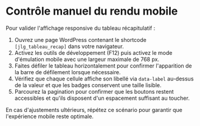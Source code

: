 # Contrôle manuel du rendu mobile

Pour valider l'affichage responsive du tableau récapitulatif :

1. Ouvrez une page WordPress contenant le shortcode `[jlg_tableau_recap]` dans votre navigateur.
2. Activez les outils de développement (F12) puis activez le mode d'émulation mobile avec une largeur maximale de 768 px.
3. Faites défiler le tableau horizontalement pour confirmer l'apparition de la barre de défilement lorsque nécessaire.
4. Vérifiez que chaque cellule affiche son libellé via `data-label` au-dessus de la valeur et que les badges conservent une taille lisible.
5. Parcourez la pagination pour confirmer que les boutons restent accessibles et qu'ils disposent d'un espacement suffisant au toucher.

En cas d'ajustements ultérieurs, répétez ce scénario pour garantir que l'expérience mobile reste optimale.
